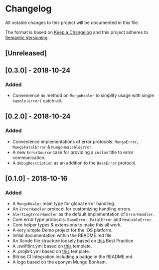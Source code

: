 # Changelog
All notable changes to this project will be documented in this file.

The format is based on [Keep a Changelog](http://keepachangelog.com/en/1.0.0/) and this project adheres to [Semantic Versioning](http://semver.org/spec/v2.0.0.html).

## [Unreleased]

## [0.3.0] - 2018-10-24
### Added
- Convenience `do` method on `MungoHealer` to simplify usage with single `handle(error)` catch-all.

## [0.2.0] - 2018-10-24
### Added
- Convenience implementations of error protocols: `MungoError`, `MungoFatalError` & `MungoHealableError`
- A new `ErrorSource` case for providing a `custom` title to error communication.
- A `debugDescription` as an addition to the `BaseError` protocol.

## [0.1.0] - 2018-10-16
### Added
- A `MungoHealer` main type for global error handling.
- An `ErrorHandler` protocol for customizing handling errors.
- `AlertLogErrorHandler` as the default implementation of `ErrorHandler`.
- Core error type protocols: `BaseError`, `FatalError` and `HealableError`.
- Core helper types & extensions to make this all work.
- A very simple Demo project for the iOS platform.
- Initial documentation within the README.md file.
- An Xcode file structure loosely based on [this](https://www.notion.so/jamitlabs/Xcode-File-Structure-201052f68e4f4108b44894b7afeb4776) Best Practice
- A .swiftlint.yml based on [this](https://github.com/JamitLabs/ProjLintTemplates/blob/master/Framework/SwiftLint.stencil) template.
- A .projlint.yml based on [this](https://github.com/JamitLabs/ProjLintTemplates/blob/master/Framework/ProjLint.stencil) template.
- Bitrise CI Integration including a badge in the README.md.
- A logo based on the eponym Mungo Bonham.

